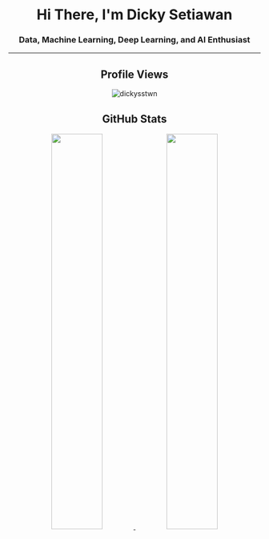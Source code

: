 <h1 align="center">Hi There, I'm Dicky Setiawan</h1>
<h3 align="center">Data, Machine Learning, Deep Learning, and AI Enthusiast</h3>
<hr />

<h2 align="center">Profile Views</h2>
<p align="center"><img src="https://komarev.com/ghpvc/?username=dickysstwn&label=Profile%20views&color=0e75b6&style=flat" alt="dickysstwn" /></p>

<h2 align="center">GitHub Stats</h2>

<p align="center">
  <a href="https://github.com/dickysstwn">
    <img src="https://github-readme-stats.vercel.app/api?username=dickysstwn&show_icons=true&theme=github_dark&hide_border=true" width="45%" />
    <img src="https://github-readme-streak-stats.herokuapp.com/?user=dickysstwn&theme=github-dark-blue&hide_border=true" width="45%"/>
  </a>
</p>
